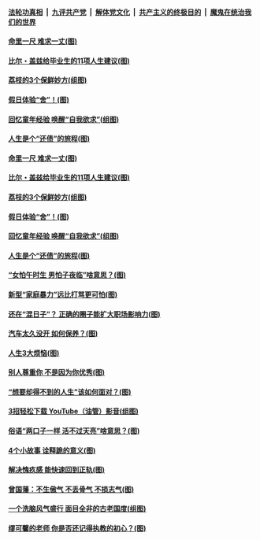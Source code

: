 ####  [法轮功真相](../../../../basic/blob/master/README.md?t=06220910) &nbsp;|&nbsp; [九评共产党](../../../../9ping.md/blob/master/README.md?t=06220910) &nbsp;|&nbsp; [解体党文化](../../../../jtdwh.md/blob/master/README.md?t=06220910)  &nbsp;|&nbsp; [共产主义的终极目的](../../../../gczydzjmd.md/blob/master/README.md?t=06220910) &nbsp;|&nbsp; [魔鬼在统治我们的世界](../../../../mgztzwmdsj.md/blob/master/README.md?t=06220910) 

#### [命里一尺 难求一丈(图)](../pages/p8/936782.md?t=06220910) 

#### [比尔・盖兹给毕业生的11项人生建议(图)](../pages/p8/936231.md?t=06220910) 

#### [荔枝的3个保鲜妙方(组图)](../pages/p8/936950.md?t=06220910) 

#### [假日体验“舍”！(图)](../pages/p8/937183.md?t=06220910) 

#### [回忆童年经验 唤醒“自我欲求”(组图)](../pages/p8/937082.md?t=06220910) 

#### [人生是个“还债”的旅程(图)](../pages/p8/936768.md?t=06220910) 

#### [命里一尺 难求一丈(图)](../pages/p8/936782.md?t=06220910) 

#### [比尔・盖兹给毕业生的11项人生建议(图)](../pages/p8/936231.md?t=06220910) 

#### [荔枝的3个保鲜妙方(组图)](../pages/p8/936950.md?t=06220910) 

#### [假日体验“舍”！(图)](../pages/p8/937183.md?t=06220910) 

#### [回忆童年经验 唤醒“自我欲求”(组图)](../pages/p8/937082.md?t=06220910) 

#### [人生是个“还债”的旅程(图)](../pages/p8/936768.md?t=06220910) 

#### [“女怕午时生 男怕子夜临”啥意思？(图)](../pages/p8/937081.md?t=06220910) 

#### [新型“家庭暴力”远比打骂更可怕(图)](../pages/p8/936230.md?t=06220910) 

#### [还在“混日子”？ 正确的圈子能扩大职场影响力(图)](../pages/p8/937049.md?t=06220910) 

#### [汽车太久没开 如何保养？(图)](../pages/p8/937035.md?t=06220910) 

#### [人生3大烦恼(图)](../pages/p8/936959.md?t=06220910) 

#### [别人尊重你 不是因为你优秀(图)](../pages/p8/936253.md?t=06220910) 

#### [“想要却得不到的人生”该如何面对？(图)](../pages/p8/936933.md?t=06220910) 

#### [3招轻松下载 YouTube（油管）影音(组图)](../pages/p8/936922.md?t=06220910) 

#### [俗语“两口子一样 活不过天亮”啥意思？(图)](../pages/p8/936917.md?t=06220910) 

#### [4个小故事 诠释跪的意义(图)](../pages/p8/936353.md?t=06220910) 

#### [解决愧疚感 能快速回到正轨(图)](../pages/p8/936834.md?t=06220910) 

#### [曾国藩：不生傲气 不丢骨气 不损志气(图)](../pages/p8/936248.md?t=06220910) 

#### [一个洗脑风气盛行 面目全非的古老国度(组图)](../pages/p8/936759.md?t=06220910) 

#### [缪可馨的老师 你是否还记得执教的初心？(图)](../pages/p8/936737.md?t=06220910) 

